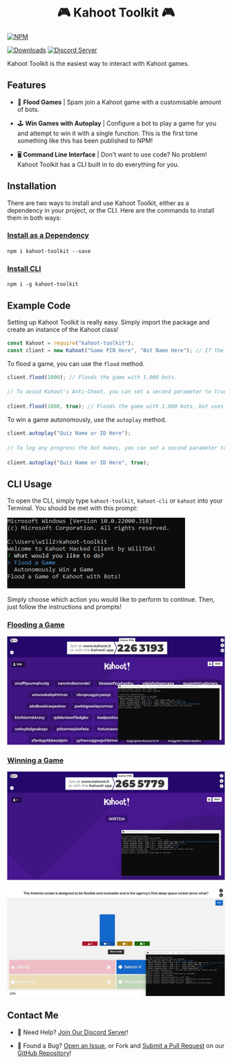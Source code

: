 <h1 align="center">
    🎮 Kahoot Toolkit 🎮
</h1>

[![NPM](https://nodei.co/npm/kahoot-toolkit.png)](https://npmjs.com/package/kahoot-toolkit)

[![Downloads](https://img.shields.io/npm/dt/kahoot-toolkit?logo=npm&style=flat-square)](https://npmjs.com/package/kahoot-toolkit) [![Discord Server](https://img.shields.io/discord/667479986214666272?logo=discord&logoColor=white&style=flat-square)](https://discord.gg/P2g24jp)

Kahoot Toolkit is the easiest way to interact with Kahoot games.

## Features

- 🌊 <b>Flood Games</b> | Spam join a Kahoot game with a customisable amount of bots.

- 🕹️ <b>Win Games with Autoplay</b> | Configure a bot to play a game for you and attempt to win it with a single function. This is the first time something like this has been published to NPM!

- 🖥️ <b>Command Line Interface</b> | Don't want to use code? No problem! Kahoot Toolkit has a CLI built in to do everything for you.

## Installation

There are two ways to install and use Kahoot Toolkit, either as a dependency in your project, or the CLI. Here are the commands to install them in both ways:

### <u>**Install as a Dependency**</u>
    
`npm i kahoot-toolkit --save`

### <u>**Install CLI**</u>

`npm i -g kahoot-toolkit`

## Example Code

Setting up Kahoot Toolkit is really easy. Simply import the package and create an instance of the Kahoot class!

```js
const Kahoot = require("kahoot-toolkit");
const client = new Kahoot("Game PIN Here", "Bot Name Here"); // If the bot name is not specified, it will be randomly generated.
```

To flood a game, you can use the `flood` method.

```js
client.flood(1000); // Floods the game with 1,000 bots.

// To avoid Kahoot's Anti-Cheat, you can set a second parameter to true.

client.flood(1000, true); // Floods the game with 1,000 bots, but uses randomly generated names for each bot.
```

To win a game autonomously, use the `autoplay` method.

```js
client.autoplay("Quiz Name or ID Here");

// To log any progress the bot makes, you can set a second parameter to true.

client.autoplay("Quiz Name or ID Here", true);
```

## CLI Usage

To open the CLI, simply type `kahoot-toolkit`, `kahoot-cli` or `kahoot` into your Terminal. You should be met with this prompt:

![Root Menu](https://github.com/WillTDA/Kahoot-Toolkit/blob/master/images/rootMenu.jpg?raw=true)

Simply choose which action you would like to perform to continue. Then, just follow the instructions and prompts!

### <u>**Flooding a Game**</u>

![Flood Example](https://github.com/WillTDA/Kahoot-Toolkit/blob/master/images/floodExample.jpg?raw=true)

### <u>**Winning a Game**</u>

![Autoplay Setup](https://github.com/WillTDA/Kahoot-Toolkit/blob/master/images/autoplaySetup.jpg?raw=true)

![Autoplay Playing](https://github.com/WillTDA/Kahoot-Toolkit/blob/master/images/autoplayPlaying.jpg?raw=true)

## Contact Me

- 👋 Need Help? [Join Our Discord Server](https://discord.gg/P2g24jp)!

- 👾 Found a Bug? [Open an Issue](https://github.com/WillTDA/Kahoot-Toolkit/issues), or Fork and [Submit a Pull Request](https://github.com/WillTDA/Kahoot-Toolkit/pulls) on our [GitHub Repository](https://github.com/WillTDA/Kahoot-Toolkit)!
